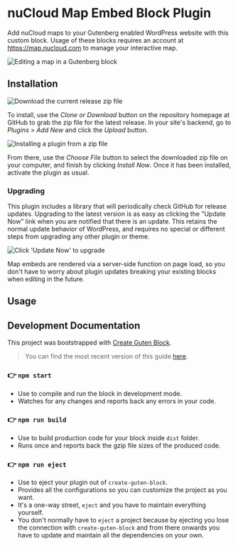 # nuCloud Map Embed Block Plugin

Add nuCloud maps to your Gutenberg enabled WordPress website with this custom block. Usage of these blocks requires an account at https://map.nucloud.com to manage your interactive map.

![Editing a map in a Gutenberg block](https://i.imgur.com/uxbyr8m.png)

## Installation

![Download the current release zip file](https://i.imgur.com/zUy0nzM.jpg)

To install, use the *Clone or Download* button on the repository homepage at GitHub to grab the zip file for the latest release. In your site's backend, go to *Plugins* > *Add New* and click the *Upload* button.

![Installing a plugin from a zip file](https://i.imgur.com/rJ2KeAr.jpg)

From there, use the *Choose File* button to select the downloaded zip file on your computer, and finish by clicking *Install Now*. Once it has been installed, activate the plugin as usual.

### Upgrading

This plugin includes a library that will periodically check GitHub for release updates. Upgrading to the latest version is as easy as clicking the "Update Now" link when you are notified that there is an update. This retains the normal update behavior of WordPress, and requires no special or different steps from upgrading any other plugin or theme.

![Click 'Update Now' to upgrade](https://i.imgur.com/kM2Gm2f.jpg)

Map embeds are rendered via a server-side function on page load, so you don't have to worry about plugin updates breaking your existing blocks when editing in the future.

## Usage

## Development Documentation

This project was bootstrapped with [Create Guten Block](https://github.com/ahmadawais/create-guten-block).

>You can find the most recent version of this guide [here](https://github.com/ahmadawais/create-guten-block).

### 👉  `npm start`
- Use to compile and run the block in development mode.
- Watches for any changes and reports back any errors in your code.

### 👉  `npm run build`
- Use to build production code for your block inside `dist` folder.
- Runs once and reports back the gzip file sizes of the produced code.

### 👉  `npm run eject`
- Use to eject your plugin out of `create-guten-block`.
- Provides all the configurations so you can customize the project as you want.
- It's a one-way street, `eject` and you have to maintain everything yourself.
- You don't normally have to `eject` a project because by ejecting you lose the connection with `create-guten-block` and from there onwards you have to update and maintain all the dependencies on your own.
